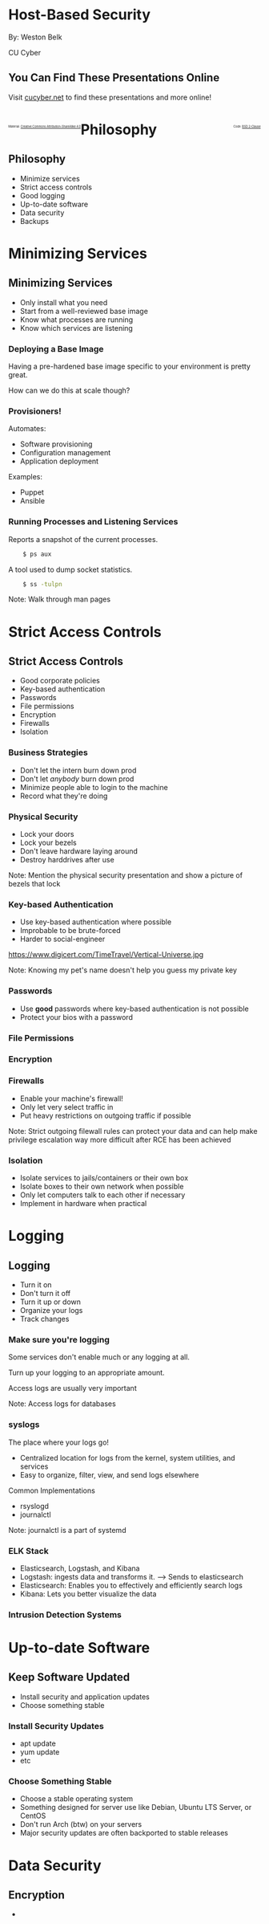 # Host-Based Security

By: Weston Belk

CU Cyber


## You Can Find These Presentations Online

Visit [cucyber.net](https://cucyber.net/) to find these presentations and more online!

<span style="padding-top: 6em; font-size: 0.4em; float: left;">Material: <a href="https://tldrlegal.com/license/creative-commons-attribution-sharealike-4.0-international-(cc-by-sa-4.0)">Creative Commons Attribution-ShareAlike 4.0</a></span><span style="padding-top: 6em; font-size: 0.4em; float: right;">Code: <a href="https://tldrlegal.com/license/bsd-2-clause-license-(freebsd)">BSD 2-Clause</a></span>



# Philosophy


## Philosophy

* Minimize services
* Strict access controls
* Good logging
* Up-to-date software
* Data security
* Backups



# Minimizing Services


## Minimizing Services

* Only install what you need
* Start from a well-reviewed base image
* Know what processes are running
* Know which services are listening


### Deploying a Base Image

Having a pre-hardened base image specific to your environment is pretty great.

How can we do this at scale though?


### Provisioners!

Automates:
* Software provisioning
* Configuration management
* Application deployment

Examples:
* Puppet
* Ansible


### Running Processes and Listening Services

Reports a snapshot of the current processes.
```bash
	$ ps aux
```

A tool used to dump socket statistics.
```bash
	$ ss -tulpn
```

Note:
Walk through man pages



# Strict Access Controls


## Strict Access Controls

* Good corporate policies
* Key-based authentication
* Passwords
* File permissions
* Encryption
* Firewalls
* Isolation


### Business Strategies

* Don't let the intern burn down prod
* Don't let *anybody* burn down prod
* Minimize people able to login to the machine
* Record what they're doing


### Physical Security

* Lock your doors
* Lock your bezels
* Don't leave hardware laying around
* Destroy harddrives after use

Note:
Mention the physical security presentation and show a picture of bezels that lock


### Key-based Authentication

* Use key-based authentication where possible
* Improbable to be brute-forced
* Harder to social-engineer

https://www.digicert.com/TimeTravel/Vertical-Universe.jpg

Note:
Knowing my pet's name doesn't help you guess my private key


### Passwords

* Use **good** passwords where key-based authentication is not possible
* Protect your bios with a password


### File Permissions


### Encryption


### Firewalls

* Enable your machine's firewall!
* Only let very select traffic in
* Put heavy restrictions on outgoing traffic if possible

Note:
Strict outgoing filewall rules can protect your data and can help make privilege escalation way more difficult after RCE has been achieved


### Isolation

* Isolate services to jails/containers or their own box
* Isolate boxes to their own network when possible
* Only let computers talk to each other if necessary
* Implement in hardware when practical



# Logging


## Logging

* Turn it on
* Don't turn it off
* Turn it up or down
* Organize your logs
* Track changes


### Make sure you're logging

Some services don't enable much or any logging at all.

Turn up your logging to an appropriate amount.

Access logs are usually very important

Note: Access logs for databases


### syslogs

The place where your logs go!

* Centralized location for logs from the kernel, system utilities, and services
* Easy to organize, filter, view, and send logs elsewhere

Common Implementations

* rsyslogd
* journalctl

Note:
journalctl is a part of systemd


### ELK Stack

* Elasticsearch, Logstash, and Kibana
* Logstash: ingests data and transforms it. --> Sends to elasticsearch
* Elasticsearch: Enables you to effectively and efficiently search logs
* Kibana: Lets you better visualize the data


### Intrusion Detection Systems



# Up-to-date Software


## Keep Software Updated

* Install security and application updates
* Choose something stable


### Install Security Updates

* apt update
* yum update
* etc


### Choose Something Stable

* Choose a stable operating system
* Something designed for server use like Debian, Ubuntu LTS Server, or CentOS
* Don't run Arch (btw) on your servers
* Major security updates are often backported to stable releases



# Data Security


## Encryption

* 